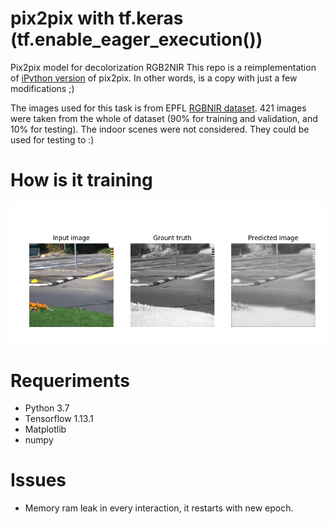 # pix2pix with tf.keras (tf.enable_eager_execution())
Pix2pix model for decolorization RGB2NIR
This repo is a reimplementation of [iPython version](https://github.com/tensorflow/tensorflow/blob/r1.13/tensorflow/contrib/eager/python/examples/pix2pix/pix2pix_eager.ipynb) of pix2pix. In other words, is a copy with just a few modifications ;)

The images used for this task is from EPFL [RGBNIR dataset](https://ivrl.epfl.ch/research-2/research-downloads/supplementary_material-cvpr11-index-html/). 421 images were taken from the whole of dataset (90% for training and validation, and 10% for testing). The indoor scenes were not considered. They could be used for testing to :)
# How is it training

<div align='center'>
  <img src="figs/epoch2.png" width="800"/>
</div>

# Requeriments

* Python 3.7
* Tensorflow 1.13.1
* Matplotlib
* numpy

# Issues
* Memory ram leak in every interaction, it restarts with new epoch.

